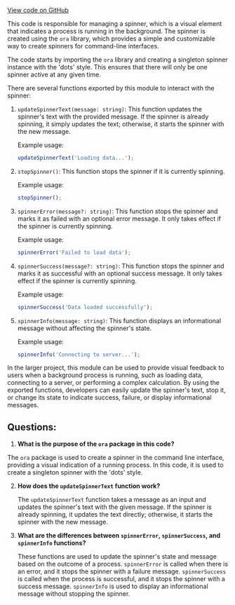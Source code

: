 [View code on GitHub](https://github.com/context-labs/autodoc/src\cli\spinner.ts)

This code is responsible for managing a spinner, which is a visual element that indicates a process is running in the background. The spinner is created using the `ora` library, which provides a simple and customizable way to create spinners for command-line interfaces.

The code starts by importing the `ora` library and creating a singleton spinner instance with the 'dots' style. This ensures that there will only be one spinner active at any given time.

There are several functions exported by this module to interact with the spinner:

1. `updateSpinnerText(message: string)`: This function updates the spinner's text with the provided message. If the spinner is already spinning, it simply updates the text; otherwise, it starts the spinner with the new message.

   Example usage:
   ```javascript
   updateSpinnerText('Loading data...');
   ```

2. `stopSpinner()`: This function stops the spinner if it is currently spinning.

   Example usage:
   ```javascript
   stopSpinner();
   ```

3. `spinnerError(message?: string)`: This function stops the spinner and marks it as failed with an optional error message. It only takes effect if the spinner is currently spinning.

   Example usage:
   ```javascript
   spinnerError('Failed to load data');
   ```

4. `spinnerSuccess(message?: string)`: This function stops the spinner and marks it as successful with an optional success message. It only takes effect if the spinner is currently spinning.

   Example usage:
   ```javascript
   spinnerSuccess('Data loaded successfully');
   ```

5. `spinnerInfo(message: string)`: This function displays an informational message without affecting the spinner's state.

   Example usage:
   ```javascript
   spinnerInfo('Connecting to server...');
   ```

In the larger project, this module can be used to provide visual feedback to users when a background process is running, such as loading data, connecting to a server, or performing a complex calculation. By using the exported functions, developers can easily update the spinner's text, stop it, or change its state to indicate success, failure, or display informational messages.
## Questions: 
 1. **What is the purpose of the `ora` package in this code?**

   The `ora` package is used to create a spinner in the command line interface, providing a visual indication of a running process. In this code, it is used to create a singleton spinner with the 'dots' style.

2. **How does the `updateSpinnerText` function work?**

   The `updateSpinnerText` function takes a message as an input and updates the spinner's text with the given message. If the spinner is already spinning, it updates the text directly; otherwise, it starts the spinner with the new message.

3. **What are the differences between `spinnerError`, `spinnerSuccess`, and `spinnerInfo` functions?**

   These functions are used to update the spinner's state and message based on the outcome of a process. `spinnerError` is called when there is an error, and it stops the spinner with a failure message. `spinnerSuccess` is called when the process is successful, and it stops the spinner with a success message. `spinnerInfo` is used to display an informational message without stopping the spinner.